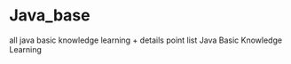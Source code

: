 # Java_base
all java basic knowledge learning  +  details point list 
Java Basic Knowledge Learning
